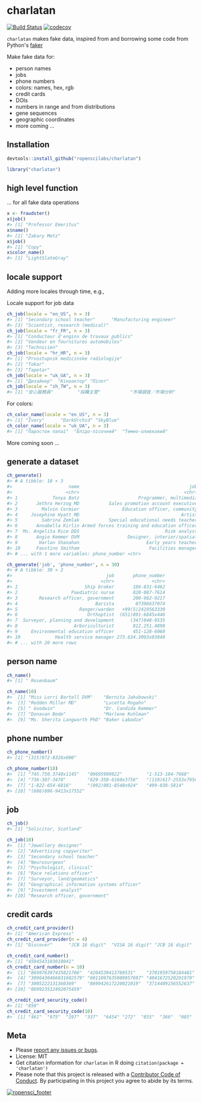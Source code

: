 charlatan
=========



[![Build Status](https://travis-ci.org/ropenscilabs/charlatan.svg?branch=master)](https://travis-ci.org/ropenscilabs/charlatan)
[![codecov](https://codecov.io/gh/ropenscilabs/charlatan/branch/master/graph/badge.svg)](https://codecov.io/gh/ropenscilabs/charlatan)

`charlatan` makes fake data, inspired from and borrowing some code from Python's [faker](https://github.com/joke2k/faker) 

Make fake data for:

* person names
* jobs
* phone numbers
* colors: names, hex, rgb
* credit cards
* DOIs
* numbers in range and from distributions
* gene sequences
* geographic coordinates
* more coming ...

## Installation


```r
devtools::install_github("ropenscilabs/charlatan")
```


```r
library("charlatan")
```

## high level function 

... for all fake data operations


```r
x <- fraudster()
x$job()
#> [1] "Professor Emeritus"
x$name()
#> [1] "Zakary Metz"
x$job()
#> [1] "Copy"
x$color_name()
#> [1] "LightSlateGray"
```

## locale support

Adding more locales through time, e.g., 

Locale support for job data


```r
ch_job(locale = "en_US", n = 3)
#> [1] "Secondary school teacher"      "Manufacturing engineer"       
#> [3] "Scientist, research (medical)"
ch_job(locale = "fr_FR", n = 3)
#> [1] "Conducteur d'engins de travaux publics"
#> [2] "Vendeur en fournitures automobiles"    
#> [3] "Technicien"
ch_job(locale = "hr_HR", n = 3)
#> [1] "Prvostupnik medicinske radiologije"
#> [2] "Tokar"                             
#> [3] "Tapetar"
ch_job(locale = "uk_UA", n = 3)
#> [1] "Дизайнер"  "Кіноактор" "Пілот"
ch_job(locale = "zh_TW", n = 3)
#> [1] "安心服務員"         "採購主管"           "市場調查／市場分析"
```

For colors:


```r
ch_color_name(locale = "en_US", n = 3)
#> [1] "Ivory"      "DarkOrchid" "SkyBlue"
ch_color_name(locale = "uk_UA", n = 3)
#> [1] "Паросток папаї"  "Блідо-пісочний"  "Темно-оливковий"
```

More coming soon ...

## generate a dataset


```r
ch_generate()
#> # A tibble: 10 × 3
#>                     name                                         job
#>                    <chr>                                       <chr>
#> 1             Tonya Batz                      Programmer, multimedia
#> 2       Jethro Herzog MD           Sales promotion account executive
#> 3         Malvin Cormier                Education officer, community
#> 4     Josephine Hyatt MD                                      Artist
#> 5         Sabrina Zemlak           Special educational needs teacher
#> 6       Annabella Kirlin Armed forces training and education officer
#> 7  Ms. Angelita Rice DDS                                Risk analyst
#> 8       Angie Kemmer DVM                  Designer, interior/spatial
#> 9        Harlan Shanahan                         Early years teacher
#> 10      Faustino Smitham                          Facilities manager
#> # ... with 1 more variables: phone_number <chr>
```


```r
ch_generate('job', 'phone_number', n = 30)
#> # A tibble: 30 × 2
#>                                   job       phone_number
#>                                 <chr>              <chr>
#> 1                         Ship broker       166-831-6462
#> 2                    Paediatric nurse       820-087-7614
#> 3        Research officer, government       200-962-9217
#> 4                             Barista        07396637074
#> 5                       Ranger/warden   +99(5)2419563330
#> 6                          Orthoptist  (651)891-6845x446
#> 7  Surveyor, planning and development      (347)048-9535
#> 8                     Arboriculturist       812.251.4898
#> 9     Environmental education officer       451-128-6060
#> 10             Health service manager 273.634.3093x93840
#> # ... with 20 more rows
```


## person name


```r
ch_name()
#> [1] " Rosenbaum"
```


```r
ch_name(10)
#>  [1] "Miss Lorri Bartell DVM"    "Bernita Jakubowski"       
#>  [3] "Redden Miller MD"          "Lucetta Rogahn"           
#>  [5] " Goodwin"                  "Dr. Candida Kemmer"       
#>  [7] "Donavan Bode"              "Marlene Kuhlman"          
#>  [9] "Ms. Sherita Langworth PhD" "Baker Labadie"
```


## phone number


```r
ch_phone_number()
#> [1] "(315)972-8326x000"
```


```r
ch_phone_number(10)
#>  [1] "745.750.3740x1145"   "09695909022"         "1-513-104-7668"     
#>  [4] "736-307-3470"        "629-358-6160x3756"   "(110)617-2553x79503"
#>  [7] "1-822-654-6816"      "(092)081-8548x924"   "499-038-5814"       
#> [10] "(686)096-9413x17552"
```

## job


```r
ch_job()
#> [1] "Solicitor, Scotland"
```


```r
ch_job(10)
#>  [1] "Jewellery designer"                      
#>  [2] "Advertising copywriter"                  
#>  [3] "Secondary school teacher"                
#>  [4] "Neurosurgeon"                            
#>  [5] "Psychologist, clinical"                  
#>  [6] "Race relations officer"                  
#>  [7] "Surveyor, land/geomatics"                
#>  [8] "Geographical information systems officer"
#>  [9] "Investment analyst"                      
#> [10] "Research officer, government"
```

## credit cards


```r
ch_credit_card_provider()
#> [1] "American Express"
ch_credit_card_provider(n = 4)
#> [1] "Discover"      "JCB 16 digit"  "VISA 16 digit" "JCB 16 digit"
```


```r
ch_credit_card_number()
#> [1] "4594543103018041"
ch_credit_card_number(n = 10)
#>  [1] "869976397435821706"  "4204539413769531"    "3701959758184481"   
#>  [4] "3096430466031602579" "6011097635089957697" "4041672520291979"   
#>  [7] "3005222131360369"    "869942617220021019"  "3714409156552637"   
#> [10] "869923512492075459"
```


```r
ch_credit_card_security_code()
#> [1] "850"
ch_credit_card_security_code(10)
#>  [1] "461"  "975"  "197"  "337"  "6454" "272"  "855"  "366"  "085"  "143"
```



## Meta

* Please [report any issues or bugs](https://github.com/ropenscilabs/charlatan/issues).
* License: MIT
* Get citation information for `charlatan` in R doing `citation(package = 'charlatan')`
* Please note that this project is released with a [Contributor Code of Conduct](CONDUCT.md). 
By participating in this project you agree to abide by its terms.

[![ropensci_footer](https://ropensci.org/public_images/github_footer.png)](https://ropensci.org)
